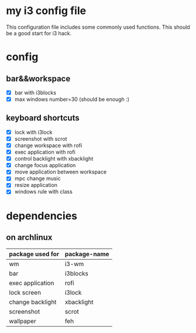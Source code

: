 my i3 config file
=================
This configuration file includes some commonly used functions.
This should be a good start for i3 hack.
# config #
## bar&&workspace ##
  * [x] bar with i3blocks
  * [x] max windows number=30 (should be enough :)
## keyboard shortcuts ##
  * [x] lock with i3lock
  * [x] screenshot with scrot
  * [x] change workspace with rofi
  * [x] exec application with rofi
  * [x] control backlight with xbacklight
  * [x] change focus application
  * [x] move application between workspace
  * [x] mpc change music
  * [x] resize application
  * [x] windows rule with class

# dependencies #
## on archlinux ##
| package used for | package-name |
|------------------|--------------|
| wm               | i3-wm        |
| bar              | i3blocks     |
| exec application | rofi         |
| lock screen      | i3lock       |
| change backlight | xbacklight   |
| screenshot       | scrot        |
| wallpaper        | feh          |
